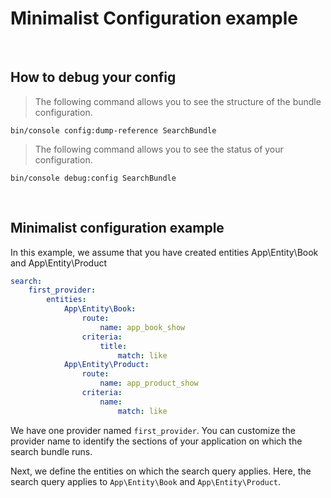 # Minimalist Configuration example

<br>

## How to debug your config

> The following command allows you to see the structure of the bundle configuration.

```shell
bin/console config:dump-reference SearchBundle
```

> The following command allows you to see the status of your configuration.

```shell
bin/console debug:config SearchBundle
```

<br>

## Minimalist configuration example

In this example, we assume that you have created entities App\Entity\Book and App\Entity\Product

```yaml
search:
    first_provider:
        entities: 
            App\Entity\Book:
                route: 
                    name: app_book_show
                criteria:
                    title:
                        match: like
            App\Entity\Product:
                route: 
                    name: app_product_show
                criteria:
                    name:
                        match: like
```

We have one provider named `first_provider`. You can customize the provider name to identify the sections of your application on which the search bundle runs.

Next, we define the entities on which the search query applies.
Here, the search query applies to `App\Entity\Book` and `App\Entity\Product`.
